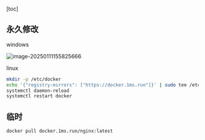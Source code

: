 [toc]

## 永久修改

windows

![image-20250111155825666](https://cdn.jsdelivr.net/gh/sword4869/pic1@main/images/202501111558732.png)

linux

```bash
mkdir -p /etc/docker
echo '{"registry-mirrors": ["https://docker.1ms.run"]}' | sudo tee /etc/docker/daemon.json > /dev/null
systemctl daemon-reload
systemctl restart docker
```

## 临时

```bash
docker pull docker.1ms.run/nginx:latest
```

